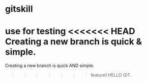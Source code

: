 # gitskill
use for testing
<<<<<<< HEAD
Creating a new branch is quick & simple.
=======
Creating a new branch is quick AND simple.
>>>>>>> feature1
HELLO GIT.

